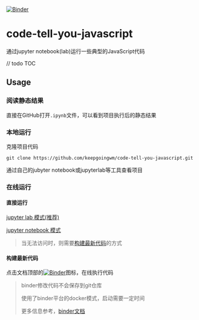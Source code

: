 [![Binder](https://mybinder.org/badge_logo.svg)](https://mybinder.org/v2/gh/keepgoingwm/code-tell-you-javascript.git/master)

# code-tell-you-javascript

通过jupyter notebook(lab)运行一些典型的JavaScript代码

// todo TOC

## Usage

### 阅读静态结果

直接在GitHub打开`.ipynb`文件，可以看到项目执行后的静态结果

### 本地运行

克隆项目代码
```
git clone https://github.com/keepgoingwm/code-tell-you-javascript.git
```
通过自己的jubyter notebook或jupyterlab等工具查看项目

### 在线运行

#### 直接运行

[jupyter lab 模式(推荐)](https://hub-binder.mybinder.ovh/user/keepgoingwm-cod--you-javascript-oc7zsevw/lab)

[jupyter notebook 模式](https://hub-binder.mybinder.ovh/user/keepgoingwm-cod--you-javascript-oc7zsevw/tree)

> 当无法访问时，则需要[构建最新代码](#构建最新代码)的方式

#### 构建最新代码

点击文档顶部的[![Binder](https://mybinder.org/badge_logo.svg)](https://mybinder.org/v2/gh/keepgoingwm/code-tell-you-javascript.git/master)图标，在线执行代码

> binder修改代码不会保存到git仓库
> 
> 使用了binder平台的docker模式，启动需要一定时间
> 
> 更多信息参考，[binder文档](https://mybinder.readthedocs.io/en/latest/)